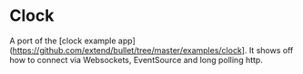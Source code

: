 # Clock

A port of the [clock example
app](https://github.com/extend/bullet/tree/master/examples/clock].  It shows
off how to connect via Websockets, EventSource and long polling http.



